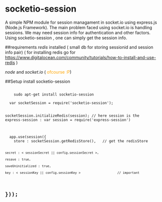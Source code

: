 socketio-session
==============

A simple NPM module for session managament in socket.io using express.js (Node.js Framework).
The main problem faced using socket.io is handling sessions. We may need session info for authentication and other factors.
Using socketio-session , one can simply get the session info.

##requirements
  <em>redis</em> installed ( small db for storing sessionid and session info pair)
  ( for installing redis go for https://www.digitalocean.com/community/tutorials/how-to-install-and-use-redis )

  <em>node</em> and <em>socket.io</em> ( <span style = 'color:orange'>ofcourse :P</span>)

##Setup
  install socketio-session

  <code>
    sudo apt-get install socketio-session
  </code>

  <code>
  var socketSession = require('socketio-session');

  socketSession.initializeRedis(session);             // here session is the express-session : var session = require('express-session')  
  </code>

  <code>
  app.use(session({
    store : socketSession.getRedisStore(),   // get the redisStore

    secret : < sessionSecret || config.sessionSecret >,

    resave : true,

    saveUninitialized : true,

    key : < sessionKey || config.sessionKey >                    // important
  }));
  </code>
  -
